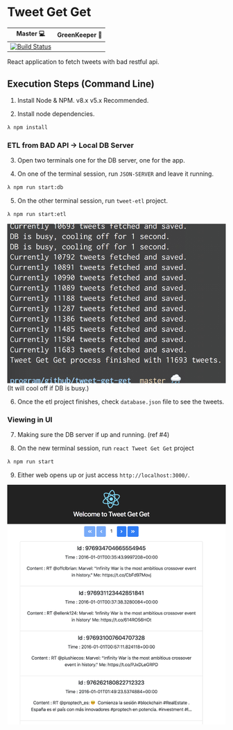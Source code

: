 # Tweet Get Get

Master 💻 | GreenKeeper 🌱
--- | ---
[![Build Status](https://travis-ci.com/shawnkoon/tweet-get-get.svg?branch=master)](https://travis-ci.com/shawnkoon/tweet-get-get) |

React application to fetch tweets with bad restful api.

## Execution Steps (Command Line)

1. Install Node & NPM. v8.x v5.x Recommended.

2. Install node dependencies.

```bash
λ npm install
```

### ETL from BAD API -> Local DB Server

3. Open two terminals one for the DB server, one for the app.

4. On one of the terminal session, run `JSON-SERVER` and leave it running.

```bash
λ npm run start:db
```

5. On the other terminal session, run `tweet-etl` project.

```bash
λ npm run start:etl
```
![re-try-image](doc_imgs/re_try_logic.png)
(It will cool off if DB is busy.)

6. Once the etl project finishes, check `database.json` file to see the tweets.

### Viewing in UI

7. Making sure the DB server if up and running. (ref #4)

8. On the new terminal session, run `react Tweet Get Get` project

```bash
λ npm run start
```

9. Either web opens up or just access `http://localhost:3000/`.

![web-view](doc_imgs/web_image.png)
